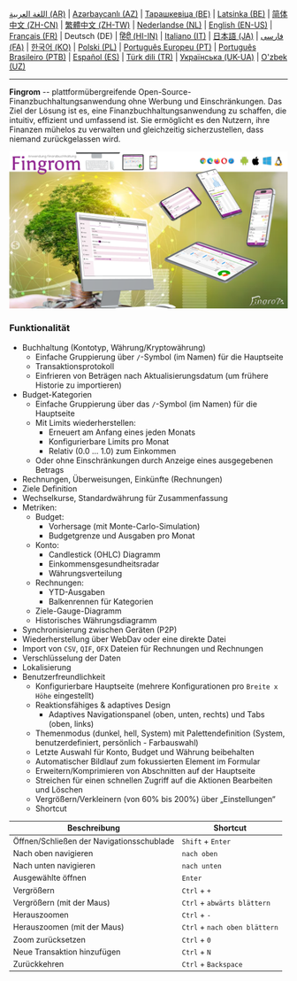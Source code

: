 [اللغة العربية (AR)](./about_ar.md) |
[Azərbaycanlı (AZ)](./about_az.md) |
[Тарашкевіца (BE)](./about_be.md) |
[Latsinka (BE)](./about_be_EU.md) |
[简体中文 (ZH-CN)](./about_zh.md) |
[繁體中文 (ZH-TW)](./about_zh_TW.md) |
[Nederlandse (NL)](./about_nl.md) |
[English (EN-US)](./about_en.md) |
[Français (FR)](./about_fr.md) |
Deutsch (DE) |
[हिंदी (HI-IN)](./about_hi.md) |
[Italiano (IT)](./about_it.md) |
[日本語 (JA)](./about_ja.md) |
[فارسی (FA)](./about_fa.md) |
[한국어 (KO)](./about_ko.md) |
[Polski (PL)](./about_pl.md) |
[Português Europeu (PT)](./about_pt.md) |
[Português Brasileiro (PTB)](./about_pt_BR.md) |
[Español (ES)](./about_es.md) |
[Türk dili (TR)](./about_tr.md) |
[Українська (UK-UA)](./about_uk.md) |
[O'zbek (UZ)](./about_uz.md)

---

**Fingrom** -- plattformübergreifende Open-Source-Finanzbuchhaltungsanwendung ohne Werbung und Einschränkungen.
Das Ziel der Lösung ist es, eine Finanzbuchhaltungsanwendung zu schaffen, die intuitiv, effizient und umfassend ist. 
Sie ermöglicht es den Nutzern, ihre Finanzen mühelos zu verwalten und gleichzeitig sicherzustellen, dass niemand 
zurückgelassen wird.

[![Das Video ansehen](../images/presentation_de.png)](https://youtu.be/7hVGHYNzlQU)

### Funktionalität
- Buchhaltung (Kontotyp, Währung/Kryptowährung)
  - Einfache Gruppierung über `/`-Symbol (im Namen) für die Hauptseite
  - Transaktionsprotokoll
  - Einfrieren von Beträgen nach Aktualisierungsdatum (um frühere Historie zu importieren)
- Budget-Kategorien
  - Einfache Gruppierung über das `/`-Symbol (im Namen) für die Hauptseite
  - Mit Limits wiederherstellen:
    - Erneuert am Anfang eines jeden Monats
    - Konfigurierbare Limits pro Monat
    - Relativ (0.0 ... 1.0) zum Einkommen
  - Oder ohne Einschränkungen durch Anzeige eines ausgegebenen Betrags
- Rechnungen, Überweisungen, Einkünfte (Rechnungen)
- Ziele Definition
- Wechselkurse, Standardwährung für Zusammenfassung
- Metriken: 
  - Budget:
    - Vorhersage (mit Monte-Carlo-Simulation)
    - Budgetgrenze und Ausgaben pro Monat
  - Konto:
    - Candlestick (OHLC) Diagramm
    - Einkommensgesundheitsradar
    - Währungsverteilung
  - Rechnungen:
    - YTD-Ausgaben
    - Balkenrennen für Kategorien
  - Ziele-Gauge-Diagramm
  - Historisches Währungsdiagramm
- Synchronisierung zwischen Geräten (P2P) 
- Wiederherstellung über WebDav oder eine direkte Datei
- Import von `CSV`, `QIF`, `OFX` Dateien für Rechnungen und Rechnungen
- Verschlüsselung der Daten
- Lokalisierung
- Benutzerfreundlichkeit
  - Konfigurierbare Hauptseite (mehrere Konfigurationen pro `Breite x Höhe` eingestellt)
  - Reaktionsfähiges & adaptives Design
    - Adaptives Navigationspanel (oben, unten, rechts) und Tabs (oben, links)
  - Themenmodus (dunkel, hell, System) mit Palettendefinition (System, benutzerdefiniert, persönlich - Farbauswahl)
  - Letzte Auswahl für Konto, Budget und Währung beibehalten
  - Automatischer Bildlauf zum fokussierten Element im Formular
  - Erweitern/Komprimieren von Abschnitten auf der Hauptseite
  - Streichen für einen schnellen Zugriff auf die Aktionen Bearbeiten und Löschen
  - Vergrößern/Verkleinern (von 60% bis 200%) über „Einstellungen“
  - Shortcut

| Beschreibung                               | Shortcut                       |
| ------------------------------------------ | ------------------------------ |
| Öffnen/Schließen der Navigationsschublade  | `Shift` + `Enter`              |
| Nach oben navigieren                       | `nach oben`                    |
| Nach unten navigieren                      | `nach unten`                   |
| Ausgewählte öffnen                         | `Enter`                        |
| Vergrößern                                 | `Ctrl` + `+`                   |
| Vergrößern (mit der Maus)                  | `Ctrl` + `abwärts blättern`    |
| Herauszoomen                               | `Ctrl` + `-`                   |
| Herauszoomen (mit der Maus)                | `Ctrl` + `nach oben blättern`  |
| Zoom zurücksetzen                          | `Ctrl` + `0`                   |
| Neue Transaktion hinzufügen                | `Ctrl` + `N`                   |
| Zurückkehren                               | `Ctrl` + `Backspace`           |
<!--
| Ausgewähltes Element bearbeiten            | `Ctrl` + `E`                   |
| Ausgewählte Position löschen               | `Ctrl` + `D`                   |
-->
